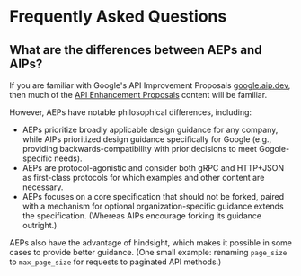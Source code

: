 # Frequently Asked Questions

## What are the differences between AEPs and AIPs?

If you are familiar with Google's API Improvement Proposals 
[google.aip.dev](https://google.aip.dev), then much of the 
[API Enhancement Proposals](https://aep.dev) content will be familiar.

However, AEPs have notable philosophical differences, including:

- AEPs prioritize broadly applicable design guidance for any company, while AIPs
  prioritized design guidance specifically for Google (e.g., providing
  backwards-compatibility with prior decisions to meet Gogole-specific needs).
- AEPs are protocol-agonistic and consider both gRPC and HTTP+JSON as
  first-class protocols for which examples and other content are necessary.
- AEPs focuses on a core specification that should not be forked, paired with a 
  mechanism for optional organization-specific guidance extends the
  specification. (Whereas AIPs encourage forking its guidance outright.)

AEPs also have the advantage of hindsight, which makes it possible in some
cases to provide better guidance. (One small example:
renaming `page_size` to `max_page_size` for requests to paginated API methods.)
